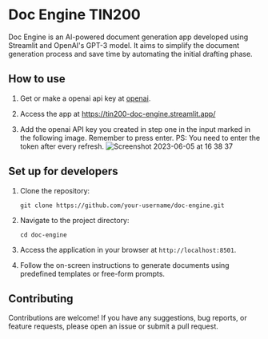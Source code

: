 # Doc Engine TIN200

Doc Engine is an AI-powered document generation app developed using Streamlit and OpenAI's GPT-3 model. It aims to simplify the document generation process and save time by automating the initial drafting phase.

## How to use

1. Get or make a openai api key at [openai](https://platform.openai.com/account/api-keys).

2. Access the app at https://tin200-doc-engine.streamlit.app/

3. Add the openai API key you created in step one in the input marked in the following image. Remember to press enter. PS: You need to enter the token after every refresh.
![Screenshot 2023-06-05 at 16 38 37](https://github.com/Eik-Lab/doc_engine/assets/100713791/8b2f19ba-7db6-46f5-a21c-19cdbec7b35b)



## Set up for developers

1. Clone the repository:

   ```shell
   git clone https://github.com/your-username/doc-engine.git
   ```

2. Navigate to the project directory: 

   ```shell
   cd doc-engine
   ```

3. Access the application in your browser at `http://localhost:8501`.

4. Follow the on-screen instructions to generate documents using predefined templates or free-form prompts.

## Contributing

Contributions are welcome! If you have any suggestions, bug reports, or feature requests, please open an issue or submit a pull request.



